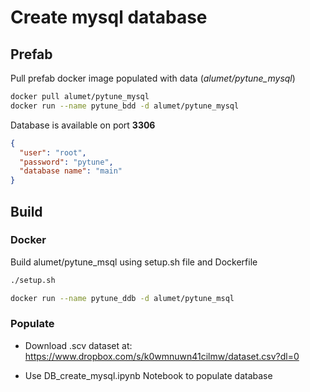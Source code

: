 # Create mysql database

## Prefab

Pull prefab docker image populated with data (*alumet/pytune_mysql*)
```bash
docker pull alumet/pytune_mysql
docker run --name pytune_bdd -d alumet/pytune_mysql
```
Database is available on port **3306**

```json
{
  "user": "root",
  "password": "pytune",
  "database name": "main"
}
```

## Build

### Docker

Build alumet/pytune_msql using setup.sh file and Dockerfile
```bash
./setup.sh

docker run --name pytune_ddb -d alumet/pytune_msql
```

### Populate

- Download .scv dataset at: https://www.dropbox.com/s/k0wmnuwn41cilmw/dataset.csv?dl=0

- Use DB_create_mysql.ipynb Notebook to populate database


